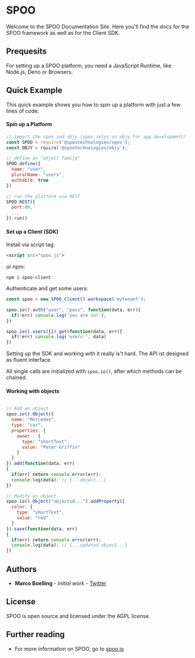 # SPOO 

Welcome to the SPOO Documentation Site. Here you'll find the docs for the SPOO framework as well as for the Client SDK.


## Prequesits

For setting up a SPOO platform, you need a JavaScript Runtime, like Node.js, Deno or Browsers.


## Quick Example

This quick example shows you how to spin up a platform with just a few lines of code.

#### Spin up a Platform

```javascript
// import the spoo and objy (spoo relys on objy for app development)
const SPOO = require('@spootechnologies/spoo');
const OBJY = rquire('@spootechnologies/objy');

// define an "object family"
SPOO.define({
  name: "user",
  pluralName: "users",
  authable: true
})

// run the platform via REST
SPOO.REST({
  port:80,
  ...
}).run()
```

#### Set up a Client (SDK)

Install via script tag:

```html
<script src="spoo.js">
```

or npm:

```shell
npm i spoo-client
```

Authenticate and get some users:

```javascript
const spoo = new SPOO_Client().workspace('mytenant');

spoo.io().auth("user", "pass", function(data, err){
  if(!err) console.log('you are in!');
})

spoo.io().users({}).get(function(data, err){
  if(!err) console.log('users:', data)
})
```


Setting up the SDK and working with it really is't hard. The API ist designed as fluent interface. 

All single calls are initialized with `spoo.io()`, after which methods can be chained.


#### Working with objects

```javascript

// Add an object
spoo.io().Object({
  name: "Mercedes",
  type: "car",
  properties: {
    owner : {
      type: "shortText",
      value: "Peter Griffin"
    }
  }
}).add(function(data, err)
{
  if(err) return console.error(err);
  console.log(data); // {...object...}
})

// Modify an object
spoo.io().Object("objectid...").addProperty({
  color: {
    type: "shortText",
    value: "red"
  }
}).save(function(data, err)
{
  if(err) return console.error(err);
  console.log(data); // {...updated object...}
})

```


## Authors

* **Marco Boelling** - *Initial work* - [Twitter](https://twitter.com/marcoboelling)


## License

SPOO is open source and licensed under the AGPL license.

## Further reading

* For more information on SPOO, go to [spoo.io](https://spoo.io)

